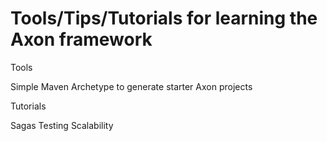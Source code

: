 # Tools/Tips/Tutorials for learning the Axon framework

Tools

  Simple Maven Archetype to generate starter Axon projects

Tutorials

  Sagas
  Testing
  Scalability




